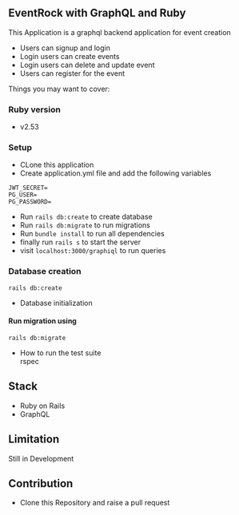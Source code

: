## EventRock with GraphQL and Ruby

This  Application is a graphql backend application for event creation
- Users can signup and login
- Login users can create events
- Login users can delete and update event
- Users can register for the event

Things you may want to cover:

### Ruby version
  - v2.53

### Setup
- CLone this application
- Create application.yml file and add the following variables
```
JWT_SECRET=
PG_USER=
PG_PASSWORD=
```
- Run `rails db:create` to create database
- Run `rails db:migrate` to run migrations
- Run `bundle install` to run all dependencies
- finally run `rails s` to start the server
- visit `localhost:3000/graphiql` to run queries

### Database creation
```
rails db:create
```
* Database initialization
#### Run migration using

```
rails db:migrate
```
* How to run the test suite\
rspec

## Stack
- Ruby on Rails
- GraphQL

## Limitation
Still in Development

## Contribution
- Clone this Repository and raise a pull request

